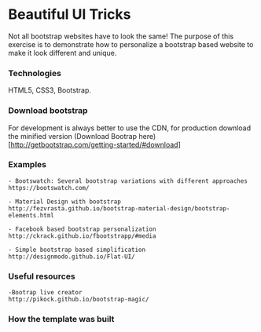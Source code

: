 # Beautiful UI Tricks

Not all bootstrap websites have to look the same!
The purpose of this exercise is to demonstrate how to personalize a bootstrap based website
to make it look different and unique.

### Technologies

HTML5, CSS3, Bootstrap.

### Download bootstrap

For development is always better to use the CDN, for production download the minified version
(Download Bootrap here)[http://getbootstrap.com/getting-started/#download]

### Examples

	- Bootswatch: Several bootstrap variations with different approaches
	https://bootswatch.com/

	- Material Design with bootstrap
	http://fezvrasta.github.io/bootstrap-material-design/bootstrap-elements.html

	- Facebook based bootstrap personalization
	http://ckrack.github.io/fbootstrapp/#media

	- Simple bootstrap based simplification
	http://designmodo.github.io/Flat-UI/

### Useful resources

	-Bootrap live creator
	http://pikock.github.io/bootstrap-magic/

### How the template was built

